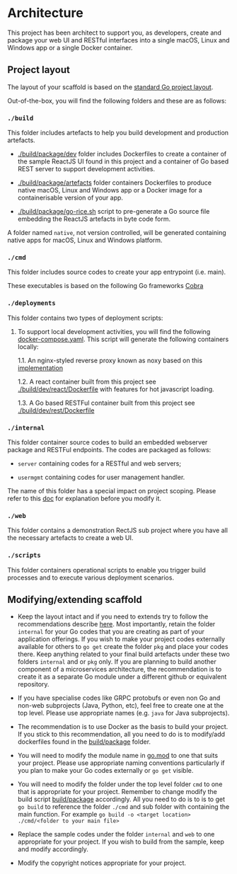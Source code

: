 # Architecture

This project has been architect to support you, as developers, create and package your web UI and RESTful interfaces into a single macOS, Linux and Windows app or a single Docker container.

## Project layout

The layout of your scaffold is based on the [standard Go project layout][1].

Out-of-the-box, you will find the following folders and these are as follows:

### `./build`

This folder includes artefacts to help you build development and production artefacts.

* [./build/package/dev](../build/package/dev) folder includes Dockerfiles to create a container of the sample ReactJS UI found in this project and a container of Go based REST server to support development activities.

* [./build/package/artefacts](../build/package/artefacts) folder containers Dockerfiles to produce native macOS, Linux and Windows app or a Docker image for a containerisable version of your app.

* [./build/package/go-rice.sh](../build/package/go-rice.sh) script to pre-generate a Go source file embedding the ReactJS artefacts in byte code form.

A folder named `native`, not version controlled, will be generated containing native apps for macOS, Linux and Windows platform.

### `./cmd`

This folder includes source codes to create your app entrypoint (i.e. main). 

These executables is based on the following Go frameworks [Cobra](https://github.com/spf13/cobra)

### `./deployments`

This folder contains two types of deployment scripts:

1. To support local development activities, you will find the following [docker-compose.yaml](../deployments/docker-compose.yaml). This script will generate the following containers locally:

    1.1. An nginx-styled reverse proxy known as noxy based on this [implementation](https://github.com/binocarlos/noxy)

    1.2. A react container built from this project see [./build/dev/react/Dockerfile](../build/dev/react/Dockerfile) with features for hot javascript loading.

    1.3. A Go based RESTFul container built from this project see [./build/dev/rest/Dockerfile](../build/dev/rest/Dockerfile)

### `./internal`

This folder container source codes to build an embedded webserver package and RESTFul endpoints. The codes are packaged as follows:

* `server` containing codes for a RESTful and web servers;

* `usermgmt` containing codes for user management handler.

The name of this folder has a special impact on project scoping. Please refer to this [doc](https://blog.learngoprogramming.com/special-packages-and-directories-in-go-1d6295690a6b) for explanation before you modify it.

### `./web`

This folder contains a demonstration RectJS sub project where you have all the necessary artefacts to create a web UI.

### `./scripts`

This folder containers operational scripts to enable you trigger build processes and to execute various deployment scenarios.

## Modifying/extending scaffold

* Keep the layout intact and if you need to extends try to follow the recommendations describe [here][1]. Most importantly, retain the folder `internal` for your Go codes that you are creating as part of your application offerings. If you wish to make your project codes externally available for others to `go get` create the folder `pkg` and place your codes there. Keep anything related to your final build artefacts under these two folders `internal` and or `pkg` only. If you are planning to build another component of a microservices architecture, the recommendation is to create it as a separate Go module under a different github or equivalent repository.

* If you have specialise codes like GRPC protobufs or even non Go and non-web subprojects (Java, Python, etc), feel free to create one at the top level. Please use appropriate names (e.g. `java` for Java subprojects).

* The recommendation is to use Docker as the basis to build your project. If you stick to this recommendation, all you need to do is to modify/add dockerfiles found in the [build/package][2] folder.

* You will need to modify the module name in [go.mod](../go.mod) to one that suits your project. Please use appropriate naming conventions particularly if you plan to make your Go codes externally or `go get` visible.

* You will need to modify the folder under the top level folder `cmd` to one that is appropriate for your project. Remember to change modify the build script [build/package][2] accordingly. All you need to do is to is to get `go build` to reference the folder `./cmd` and sub folder with containing the main function. For example `go build -o <target location> ./cmd/<folder to your main file>`

* Replace the sample codes under the folder `internal` and `web` to one appropriate for your project. If you wish to build from the sample, keep and modify accordingly.

* Modify the copyright notices appropriate for your project.

[1]: https://github.com/golang-standards/project-layout
[2]: ../build/package